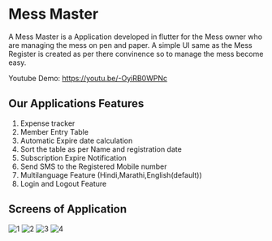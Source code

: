 # Mess Master

A Mess Master is a Application developed in flutter for the Mess owner who are managing the mess on pen and paper. 
A simple UI same as the Mess Register is created as per there convinence so to manage the mess become easy.


Youtube Demo: https://youtu.be/-OyiRB0WPNc


## Our Applications Features

1. Expense tracker
2. Member Entry Table
3. Automatic Expire date calculation
4. Sort the table as per Name and registration date
5. Subscription Expire Notification
6. Send SMS to the Registered Mobile number
7. Multilanguage Feature (Hindi,Marathi,English(default))
8. Login and Logout Feature



## Screens of Application

![1](https://github.com/Shailendra-08/mess_master/assets/120922588/65cfbcad-1205-4694-916c-8ebadc0b45d1)
![2](https://github.com/Shailendra-08/mess_master/assets/120922588/8c516044-b067-4e98-a1b3-3158da5882c0)
![3](https://github.com/Shailendra-08/mess_master/assets/120922588/aa0aff81-9649-4b9d-b7cc-3b273039f8a3)
![4](https://github.com/Shailendra-08/mess_master/assets/120922588/1c50e291-4346-4867-b62c-12f3657bf0f2)




